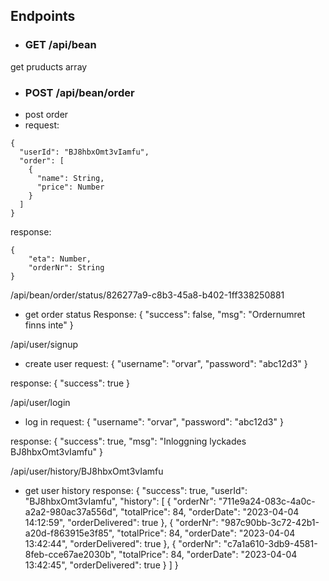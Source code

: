 ## Endpoints
- ### GET /api/bean
get pruducts array

- ### POST /api/bean/order
- post order
- request:
```
{
  "userId": "BJ8hbxOmt3vIamfu",
  "order": [
    {
      "name": String,
      "price": Number
    }
  ]
}
```
response:
```
{
    "eta": Number,
    "orderNr": String
}
```
/api/bean/order/status/826277a9-c8b3-45a8-b402-1ff338250881
- get order status
Response: {
    "success": false,
    "msg": "Ordernumret finns inte"
}

/api/user/signup
- create user
request: 
{
  "username": "orvar",
  "password": "abc12d3"
}

response:
{
    "success": true
}

/api/user/login
- log in
request:
{
  "username": "orvar",
  "password": "abc12d3"
}

response:
{
    "success": true,
    "msg": "Inloggning lyckades BJ8hbxOmt3vIamfu"
}

/api/user/history/BJ8hbxOmt3vIamfu
- get user history
response:
{
    "success": true,
    "userId": "BJ8hbxOmt3vIamfu",
    "history": [
        {
            "orderNr": "711e9a24-083c-4a0c-a2a2-980ac37a556d",
            "totalPrice": 84,
            "orderDate": "2023-04-04 14:12:59",
            "orderDelivered": true
        },
        {
            "orderNr": "987c90bb-3c72-42b1-a20d-f863915e3f85",
            "totalPrice": 84,
            "orderDate": "2023-04-04 13:42:44",
            "orderDelivered": true
        },
        {
            "orderNr": "c7a1a610-3db9-4581-8feb-cce67ae2030b",
            "totalPrice": 84,
            "orderDate": "2023-04-04 13:42:45",
            "orderDelivered": true
        }
    ]
} 
